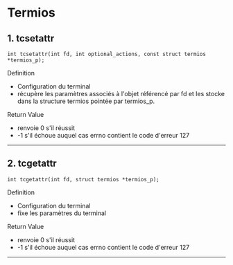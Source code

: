 # **Termios**

## **1. tcsetattr**
    int tcsetattr(int fd, int optional_actions, const struct termios *termios_p);

Definition
- Configuration du terminal  
- récupère les paramètres associés à l'objet référencé par fd et les stocke dans la structure termios pointée par termios_p.

Return Value
- renvoie 0 s'il réussit
- -1 s'il échoue auquel cas errno contient le code d'erreur 127

---

## **2. tcgetattr**
    int tcgetattr(int fd, struct termios *termios_p);

Definition
- Configuration du terminal  
- fixe les paramètres du terminal

Return Value
- renvoie 0 s'il réussit
- -1 s'il échoue auquel cas errno contient le code d'erreur 127

---
